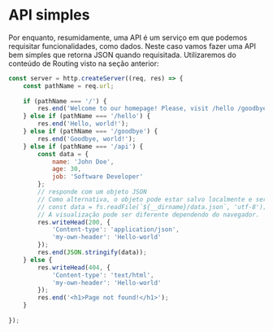 # API simples

Por enquanto, resumidamente, uma API é um serviço em que podemos requisitar funcionalidades, como dados. Neste caso vamos fazer uma API bem simples que retorna JSON quando requisitada. Utilizaremos do conteúdo de Routing visto na seção anterior:

```Javascript
const server = http.createServer((req, res) => {
    const pathName = req.url;
    
    if (pathName === '/') {
        res.end('Welcome to our homepage! Please, visit /hello /goodbye or /api.');
    } else if (pathName === '/hello') {
        res.end('Hello, world!');
    } else if (pathName === '/goodbye') {
        res.end('Goodbye, world!');
    } else if (pathName === '/api') {
        const data = {
            name: 'John Doe',
            age: 30,
            job: 'Software Developer'
        };
        // responde com um objeto JSON
        // Como alternativa, o objeto pode estar salvo localmente e ser acessado com
        // const data = fs.readFile(`${__dirname}/data.json`, 'utf-8');
        // A visualização pode ser diferente dependendo do navegador.
        res.writeHead(200, {
            'Content-type': 'application/json',
            'my-own-header': 'Hello-world'
        });
        res.end(JSON.stringify(data));
    } else {
        res.writeHead(404, {
            'Content-type': 'text/html',
            'my-own-header': 'Hello-world'
        });
        res.end('<h1>Page not found!</h1>');
    }
    
});
```